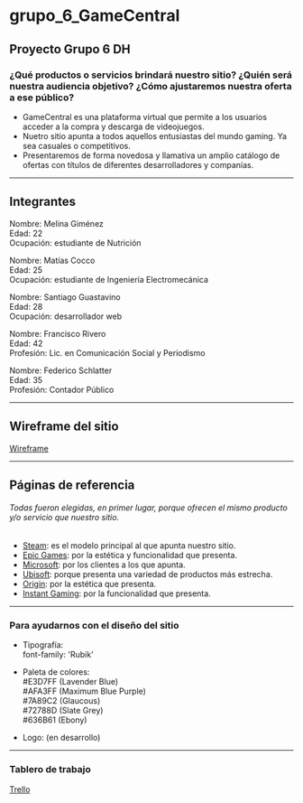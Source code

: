 <h1>grupo_6_GameCentral</h1>

<h2>Proyecto Grupo 6 DH</h2>


<h3>¿Qué productos o servicios brindará nuestro sitio? ¿Quién será nuestra audiencia objetivo? ¿Cómo ajustaremos nuestra oferta a ese público?</h3>

- GameCentral es una plataforma virtual que permite a los usuarios acceder a la compra y descarga de videojuegos.
- Nuetro sitio apunta a todos aquellos entusiastas del mundo gaming. Ya sea casuales o competitivos.
- Presentaremos de forma novedosa y llamativa un amplio catálogo de ofertas con títulos de diferentes desarrolladores y companías.

---

<h2>Integrantes</h2>

Nombre: Melina Giménez  
Edad: 22  
Ocupación: estudiante de Nutrición  

Nombre: Matías Cocco  
Edad: 25  
Ocupación: estudiante de Ingeniería Electromecánica  

Nombre: Santiago Guastavino  
Edad: 28  
Ocupación: desarrollador web  

Nombre: Francisco Rivero  
Edad: 42  
Profesión: Lic. en Comunicación Social y Periodismo  

Nombre: Federico Schlatter  
Edad: 35  
Profesión: Contador Público

---

<h2>Wireframe del sitio</h2>

[Wireframe](https://marvelapp.com/prototype/59521h4/screen/78427280)

---

<h2>Páginas de referencia</h2>

<h6><em>Todas fueron elegidas, en primer lugar, porque ofrecen el mismo producto y/o servicio que nuestro sitio.</h6></em>

- [Steam](https://store.steampowered.com/): es el modelo principal al que apunta nuestro sitio.
- [Epic Games](https://www.epicgames.com/store/es-ES/): por la estética y funcionalidad que presenta.
- [Microsoft](https://www.microsoft.com/es-ar/store/games/windows): por los clientes a los que apunta.
- [Ubisoft](https://store.ubi.com/ofertas/home?lang=es_AR): porque presenta una variedad de productos más estrecha.
- [Origin](https://www.origin.com/arg/en-us/store): por la estética que presenta.
- [Instant Gaming](https://www.instant-gaming.com/es/): por la funcionalidad que presenta.

---

<h3>Para ayudarnos con el diseño del sitio</h3>

- Tipografía:  
font-family: 'Rubik'  

- Paleta de colores:  
#E3D7FF (Lavender Blue)  
#AFA3FF (Maximum Blue Purple)  
#7A89C2 (Glaucous)  
#72788D (Slate Grey)  
#636B61 (Ebony)  

- Logo: (en desarrollo)

---

<h3>Tablero de trabajo</h3>

[Trello](https://trello.com/b/Tqb0cThM/game-central)
